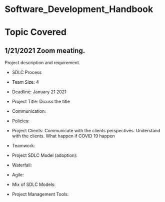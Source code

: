 # Software_Development_Handbook

# Topic Covered

## 1/21/2021 Zoom meating.
Project description and requirement. 
- SDLC Process

- Team Size: 4

- Deadline: January 21 2021

- Project Title: Dicuss the title

- Communication:
 - Policies: 
 - Project Clients: Communicate with the clients perspectives. Understand with the clients. What happen if COVID 19 happen
 - Teamwork: 

- Project SDLC Model (adoption): 
 - Waterfall:
 - Agile:
 - Mix of SDLC Models:

- Project Management Tools:
 
